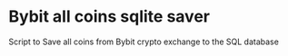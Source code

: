 # Bybit all coins sqlite saver
Script to Save all coins from Bybit crypto exchange to the SQL database
